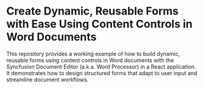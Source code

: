 # Create Dynamic, Reusable Forms with Ease Using Content Controls in Word Documents
This repository provides a working example of how to build dynamic, reusable forms using content controls in Word documents with the Syncfusion Document Editor (a.k.a. Word Processor) in a React application. It demonstrates how to design structured forms that adapt to user input and streamline document workflows.
